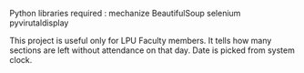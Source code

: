 Python libraries required : 
  mechanize
  BeautifulSoup
  selenium
  pyvirutaldisplay
  
This project is useful only for LPU Faculty members. It tells how many sections are left without attendance on that day.
Date is picked from system clock.
